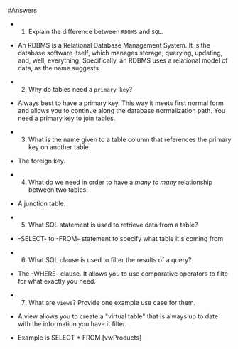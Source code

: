 #Answers

* 1. Explain the difference between `RDBMS` and `SQL`.

* An RDBMS is a Relational Database Management System. It is the database software itself, which manages storage, querying, updating, and, well, everything. Specifically, an RDBMS uses a relational model of data, as the name suggests.

* 2. Why do tables need a `primary key`?

* Always best to have a primary key. This way it meets first normal form and allows you to continue along the database normalization path. You need a primary key to join tables.

* 3. What is the name given to a table column that references the primary key
   on another table.

* The foreign key.

* 4.  What do we need in order to have a _many to many_ relationship between two tables.

* A junction table. 

* 5. What SQL statement is used to retrieve data from a table?

* -SELECT- to -FROM- statement to specify what table it's coming from

* 6. What SQL clause is used to filter the results of a query?

*  The -WHERE- clause. It allows you to use comparative operators to filte for what exactly you need.

* 7. What are `views`? Provide one example use case for them.

* A view allows you to create a "virtual table" that is always up to date with the information you have it filter.

* Example is SELECT * FROM [vwProducts]



